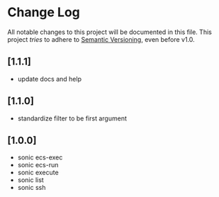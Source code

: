 # Change Log

All notable changes to this project will be documented in this file.
This project *tries* to adhere to [Semantic Versioning](http://semver.org/), even before v1.0.

## [1.1.1]
- update docs and help

## [1.1.0]
- standardize filter to be first argument

## [1.0.0]
- sonic ecs-exec
- sonic ecs-run
- sonic execute
- sonic list
- sonic ssh

